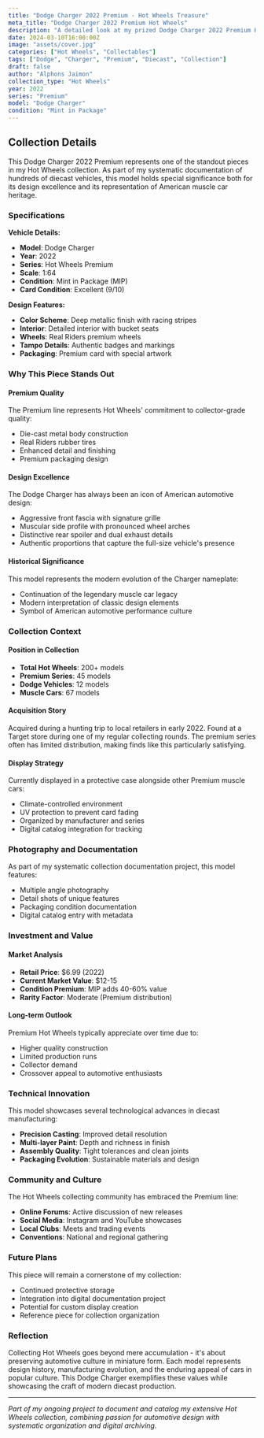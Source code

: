 ```yaml
---
title: "Dodge Charger 2022 Premium - Hot Wheels Treasure"
meta_title: "Dodge Charger 2022 Premium Hot Wheels"
description: "A detailed look at my prized Dodge Charger 2022 Premium Hot Wheels collectible, part of my extensive diecast collection."
date: 2024-03-10T16:00:00Z
image: "assets/cover.jpg"
categories: ["Hot Wheels", "Collectables"]
tags: ["Dodge", "Charger", "Premium", "Diecast", "Collection"]
draft: false
author: "Alphons Jaimon"
collection_type: "Hot Wheels"
year: 2022
series: "Premium"
model: "Dodge Charger"
condition: "Mint in Package"
---
```


## Collection Details

This Dodge Charger 2022 Premium represents one of the standout pieces in my Hot Wheels collection. As part of my systematic documentation of hundreds of diecast vehicles, this model holds special significance both for its design excellence and its representation of American muscle car heritage.

### Specifications

**Vehicle Details:**
- **Model**: Dodge Charger
- **Year**: 2022
- **Series**: Hot Wheels Premium
- **Scale**: 1:64
- **Condition**: Mint in Package (MIP)
- **Card Condition**: Excellent (9/10)

**Design Features:**
- **Color Scheme**: Deep metallic finish with racing stripes
- **Interior**: Detailed interior with bucket seats
- **Wheels**: Real Riders premium wheels
- **Tampo Details**: Authentic badges and markings
- **Packaging**: Premium card with special artwork

### Why This Piece Stands Out

#### Premium Quality
The Premium line represents Hot Wheels' commitment to collector-grade quality:
- Die-cast metal body construction
- Real Riders rubber tires
- Enhanced detail and finishing
- Premium packaging design

#### Design Excellence
The Dodge Charger has always been an icon of American automotive design:
- Aggressive front fascia with signature grille
- Muscular side profile with pronounced wheel arches
- Distinctive rear spoiler and dual exhaust details
- Authentic proportions that capture the full-size vehicle's presence

#### Historical Significance
This model represents the modern evolution of the Charger nameplate:
- Continuation of the legendary muscle car legacy
- Modern interpretation of classic design elements
- Symbol of American automotive performance culture

### Collection Context

#### Position in Collection
- **Total Hot Wheels**: 200+ models
- **Premium Series**: 45 models
- **Dodge Vehicles**: 12 models
- **Muscle Cars**: 67 models

#### Acquisition Story
Acquired during a hunting trip to local retailers in early 2022. Found at a Target store during one of my regular collecting rounds. The premium series often has limited distribution, making finds like this particularly satisfying.

#### Display Strategy
Currently displayed in a protective case alongside other Premium muscle cars:
- Climate-controlled environment
- UV protection to prevent card fading
- Organized by manufacturer and series
- Digital catalog integration for tracking

### Photography and Documentation

As part of my systematic collection documentation project, this model features:
- Multiple angle photography
- Detail shots of unique features
- Packaging condition documentation
- Digital catalog entry with metadata

### Investment and Value

#### Market Analysis
- **Retail Price**: $6.99 (2022)
- **Current Market Value**: $12-15
- **Condition Premium**: MIP adds 40-60% value
- **Rarity Factor**: Moderate (Premium distribution)

#### Long-term Outlook
Premium Hot Wheels typically appreciate over time due to:
- Higher quality construction
- Limited production runs
- Collector demand
- Crossover appeal to automotive enthusiasts

### Technical Innovation

This model showcases several technological advances in diecast manufacturing:
- **Precision Casting**: Improved detail resolution
- **Multi-layer Paint**: Depth and richness in finish
- **Assembly Quality**: Tight tolerances and clean joints
- **Packaging Evolution**: Sustainable materials and design

### Community and Culture

The Hot Wheels collecting community has embraced the Premium line:
- **Online Forums**: Active discussion of new releases
- **Social Media**: Instagram and YouTube showcases
- **Local Clubs**: Meets and trading events
- **Conventions**: National and regional gathering

### Future Plans

This piece will remain a cornerstone of my collection:
- Continued protective storage
- Integration into digital documentation project
- Potential for custom display creation
- Reference piece for collection organization

### Reflection

Collecting Hot Wheels goes beyond mere accumulation - it's about preserving automotive culture in miniature form. Each model represents design history, manufacturing evolution, and the enduring appeal of cars in popular culture. This Dodge Charger exemplifies these values while showcasing the craft of modern diecast production.

---

*Part of my ongoing project to document and catalog my extensive Hot Wheels collection, combining passion for automotive design with systematic organization and digital archiving.*